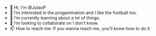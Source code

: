 - 👋 Hi, I’m @JulaoP
- 👀 I’m interested in the progammation and I like the football too. 
- 🌱 I’m currently learning about a lot of things.
- 💞️ I’m looking to collaborate on I don't know.
- 📫 How to reach me: If you wanna reach me, you'll know how to do it. 

<!---
JulaoP/JulaoP is a ✨ special ✨ repository because its `README.md` (this file) appears on your GitHub profile.
You can click the Preview link to take a look at your changes.
--->
